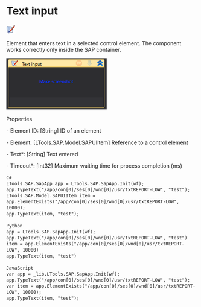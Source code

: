 # Text input

![](<../../../.gitbook/assets/0 (61).png>)

Element that enters text in a selected control element. The component works correctly only inside the SAP container.

![](<../../../.gitbook/assets/1 (52).png>)

Properties

&#x20;\- Element ID: \[String] ID of an element

&#x20;\- Element: \[LTools.SAP.Model.SAPUIItem] Reference to a control element

&#x20;\- Text\*: \[String] Text entered

&#x20;\- Timeout\*: \[Int32] Maximum waiting time for process completion (ms)

```
C#
LTools.SAP.SapApp app = LTools.SAP.SapApp.Init(wf);
app.TypeText("/app/con[0]/ses[0]/wnd[0]/usr/txtREPORT-LOW", "test");
LTools.SAP.Model.SAPUIItem item = app.ElementExists("/app/con[0]/ses[0]/wnd[0]/usr/txtREPORT-LOW", 10000);
app.TypeText(item, "test");

Python
app = LTools.SAP.SapApp.Init(wf);
app.TypeText("/app/con[0]/ses[0]/wnd[0]/usr/txtREPORT-LOW", "test")
item = app.ElementExists("/app/con[0]/ses[0]/wnd[0]/usr/txtREPORT-LOW", 10000)
app.TypeText(item, "test")
		
JavaScript
var app = _lib.LTools.SAP.SapApp.Init(wf);		
app.TypeText("/app/con[0]/ses[0]/wnd[0]/usr/txtREPORT-LOW", "test");
var item = app.ElementExists("/app/con[0]/ses[0]/wnd[0]/usr/txtREPORT-LOW", 10000);
app.TypeText(item, "test");
```
